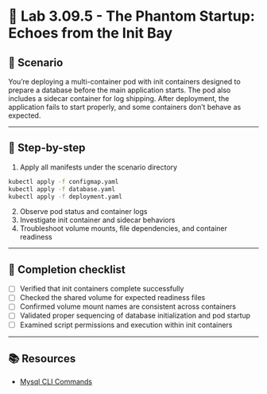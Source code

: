 # 🧰 Lab 3.09.5 - The Phantom Startup: Echoes from the Init Bay

## 🎯 Scenario

You’re deploying a multi-container pod with init containers designed to prepare a database before the main application starts. The pod also includes a sidecar container for log shipping. After deployment, the application fails to start properly, and some containers don’t behave as expected.

---

## 🧭 Step-by-step

1. Apply all manifests under the scenario directory
```bash
kubectl apply -f configmap.yaml
kubectl apply -f database.yaml
kubectl apply -f deployment.yaml
```

2. Observe pod status and container logs
3. Investigate init container and sidecar behaviors
4. Troubleshoot volume mounts, file dependencies, and container readiness

---

## 🏁 Completion checklist

* [ ] Verified that init containers complete successfully
* [ ] Checked the shared volume for expected readiness files
* [ ] Confirmed volume mount names are consistent across containers
* [ ] Validated proper sequencing of database initialization and pod startup
* [ ] Examined script permissions and execution within init containers

---

## 📚 Resources

- [Mysql CLI Commands](https://dev.mysql.com/doc/refman/5.7/en/command-line-options.html)